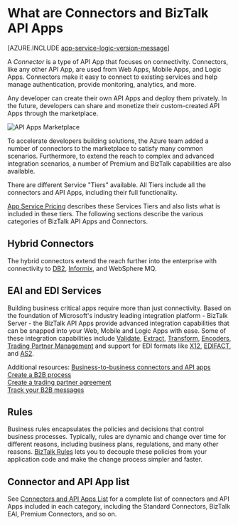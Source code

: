 <properties 
	pageTitle="What are Connectors and BizTalk API Apps" 
	description="Learn about API Apps, Connectors and BizTalk API Apps" 
	services="logic-apps" 
	documentationCenter="" 
	authors="MandiOhlinger" 
	manager="erikre" 
	editor=""/>

<tags 
	ms.service="logic-apps" 
	ms.workload="integration" 
	ms.tgt_pltfrm="na" 
	ms.devlang="na" 
	ms.topic="get-started-article" 
	ms.date="09/01/2016" 
	ms.author="mandia"/>

# What are Connectors and BizTalk API Apps

[AZURE.INCLUDE [app-service-logic-version-message](../../includes/app-service-logic-version-message.md)]


A *Connector* is a type of API App that focuses on connectivity. Connectors, like any other API App, are used from Web Apps, Mobile Apps, and Logic Apps. Connectors make it easy to connect to existing services and help manage authentication, provide monitoring, analytics, and more.

Any developer can create their own API Apps and deploy them privately. In the future, developers can share and monetize their custom-created API Apps through the marketplace. 

![API Apps Marketplace](./media/app-service-logic-what-are-biztalk-api-apps/Marketplace.png)

To accelerate developers building solutions, the Azure team added a number of connectors to the marketplace to satisfy many common scenarios. Furthermore, to extend the reach to complex and advanced integration scenarios, a number of Premium and BizTalk capabilities are also available.

There are different Service "Tiers" available. All Tiers include all the connectors and API Apps, including their full functionality.  

[App Service Pricing](https://azure.microsoft.com/pricing/details/app-service/) describes these Services Tiers and also lists what is included in these tiers. The following sections describe the various categories of BizTalk API Apps and Connectors.


## Hybrid Connectors 
The hybrid connectors extend the reach further into the enterprise with connectivity to [DB2](app-service-logic-connector-db2.md), [Informix](app-service-logic-connector-informix.md), and WebSphere MQ. 

## EAI and EDI Services
Building business critical apps require more than just connectivity. Based on the foundation of Microsoft's industry leading integration platform - BizTalk Server - the BizTalk API Apps provide advanced integration capabilities that can be snapped into your Web, Mobile and Logic Apps with ease. Some of these integration capabilities include [Validate](app-service-logic-xml-validator.md), [Extract](app-service-logic-xpath-extract.md), [Transform](app-service-logic-transform-xml-documents.md), [Encoders](app-service-logic-connector-jsonencoder.md), [Trading Partner Management](app-service-logic-connector-tpm.md) and support for EDI formats like [X12](app-service-logic-connector-x12.md), [EDIFACT](app-service-logic-connector-edifact.md), and [AS2](app-service-logic-connector-as2.md).

Additional resources:
[Business-to-business connectors and API apps](app-service-logic-b2b-connectors.md)  
[Create a B2B process](app-service-logic-create-a-b2b-process.md)  
[Create a trading partner agreement](app-service-logic-create-a-trading-partner-agreement.md)  
[Track your B2B messages](app-service-logic-track-b2b-messages.md)  


## Rules
Business rules encapsulates the policies and decisions that control business processes. Typically, rules are dynamic and change over time for different reasons, including business plans, regulations, and many other reasons. [BizTalk Rules](app-service-logic-use-biztalk-rules.md) lets you to decouple these policies from your application code and make the change process simpler and faster.

## Connector and API App list
See [Connectors and API Apps List](app-service-logic-connectors-list.md) for a complete list of connectors and API Apps included in each category, including the Standard Connectors, BizTalk EAI, Premium Connectors, and so on.
 
